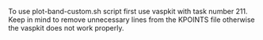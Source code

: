 To use plot-band-custom.sh script first use vaspkit with task number 211.
Keep in mind to remove unnecessary lines from the KPOINTS file otherwise the vaspkit does not work properly.